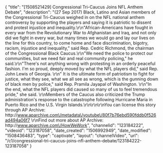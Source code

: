 {
    "title": "[1508521429] Congressional Tri-Caucus Joins NFL Anthem Debate",
    "description": "(27 Sep 2017) Black, Latino and Asian members of the Congressional Tri-Caucus weighed in on the NFL national anthem controversy by supporting the players and saying it is patriotic to dissent and protest injustice and inequality.\r\n\"African-Americans have fought in every war from the Revolutionary War to Afghanistan and Iraq, and not only did we fight in every war, but many times we would go and lay our lives on the line for this country, to come home and face discrimination, bigotry, racism, injustice and inequality,\" said Rep. Cedric Richmond, the chairman of the Congressional Black Caucus.\r\n\"We need the police to protect our communities, but we need fair and real community policing,\" he said.\r\n\"There's not anything wrong with protesting in an orderly peaceful fashion. I'm so proud, deeply moved by what the NFL players did,\" said Rep. John Lewis of Georgia. \r\n\" It is the ultimate form of patriotism to fight for justice, what they see, what we all see as wrong, which is the gunning down of black men by police,\" said Rep. Pramila Jayapal of Washington. \r\n\"In the end, what the NFL players did caused so many of us to feel tremendous pride,\" she said. \r\nMembers of the Caucus also criticized the Trump administration's response to the catastrophe following Hurricane Maria in Puerto Rico and the U.S. Virgin Islands.\r\n\r\n\r\nYou can license this story through AP Archive: http:\/\/www.aparchive.com\/metadata\/youtube\/80f7b76ebd590fddb0f526ad494a06f7 \r\nFind out more about AP Archive: http:\/\/www.aparchive.com\/HowWeWork",
    "channelid": "123184222",
    "videoid": "123187058",
    "date_created": "1506992949",
    "date_modified": "1508436483",
    "type": "captivate",
    "layout": "channelVideo",
    "url": "\/c1\/congressional-tri-caucus-joins-nfl-anthem-debate\/123184222-123187058"
}